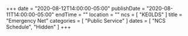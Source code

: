 +++
date = "2020-08-12T14:00:00-05:00"
publishDate = "2020-08-11T14:00:00-05:00"
endTime = ""
location = ""
ncs = [ "KE0LDS" ]
title = "Emergency Net"
categories = [ "Public Service" ]
dates = [ "NCS Schedule", "Hidden" ]
+++
